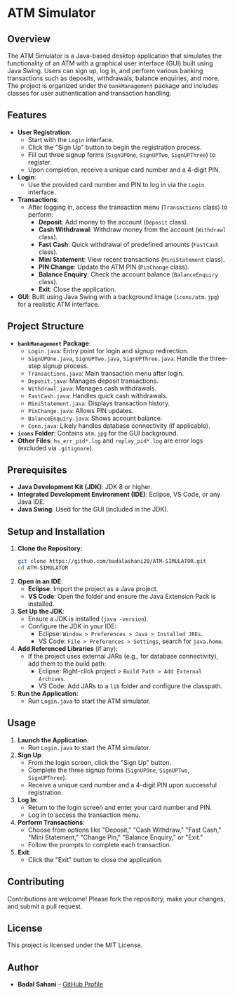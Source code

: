 # ATM Simulator

## Overview
The ATM Simulator is a Java-based desktop application that simulates the functionality of an ATM with a graphical user interface (GUI) built using Java Swing. Users can sign up, log in, and perform various banking transactions such as deposits, withdrawals, balance enquiries, and more. The project is organized under the `bankManagement` package and includes classes for user authentication and transaction handling.

## Features
- **User Registration**:
  - Start with the `Login` interface.
  - Click the "Sign Up" button to begin the registration process.
  - Fill out three signup forms (`SignUPOne`, `SignUPTwo`, `SignUPThree`) to register.
  - Upon completion, receive a unique card number and a 4-digit PIN.
- **Login**:
  - Use the provided card number and PIN to log in via the `Login` interface.
- **Transactions**:
  - After logging in, access the transaction menu (`Transactions` class) to perform:
    - **Deposit**: Add money to the account (`Deposit` class).
    - **Cash Withdrawal**: Withdraw money from the account (`Withdrawl` class).
    - **Fast Cash**: Quick withdrawal of predefined amounts (`FastCash` class).
    - **Mini Statement**: View recent transactions (`MiniStatement` class).
    - **PIN Change**: Update the ATM PIN (`PinChange` class).
    - **Balance Enquiry**: Check the account balance (`BalanceEnquiry` class).
    - **Exit**: Close the application.
- **GUI**: Built using Java Swing with a background image (`icons/atm.jpg`) for a realistic ATM interface.

## Project Structure
- **`bankManagement` Package**:
  - `Login.java`: Entry point for login and signup redirection.
  - `SignUPOne.java`, `SignUPTwo.java`, `SignUPThree.java`: Handle the three-step signup process.
  - `Transactions.java`: Main transaction menu after login.
  - `Deposit.java`: Manages deposit transactions.
  - `Withdrawl.java`: Manages cash withdrawals.
  - `FastCash.java`: Handles quick cash withdrawals.
  - `MiniStatement.java`: Displays transaction history.
  - `PinChange.java`: Allows PIN updates.
  - `BalanceEnquiry.java`: Shows account balance.
  - `Conn.java`: Likely handles database connectivity (if applicable).
- **`icons` Folder**: Contains `atm.jpg` for the GUI background.
- **Other Files**: `hs_err_pid*.log` and `replay_pid*.log` are error logs (excluded via `.gitignore`).

## Prerequisites
- **Java Development Kit (JDK)**: JDK 8 or higher.
- **Integrated Development Environment (IDE)**: Eclipse, VS Code, or any Java IDE.
- **Java Swing**: Used for the GUI (included in the JDK).

## Setup and Installation
1. **Clone the Repository**:
   ```bash
   git clone https://github.com/badalashani20/ATM-SIMULATOR.git
   cd ATM-SIMULATOR
   ```
2. **Open in an IDE**:
   - **Eclipse**: Import the project as a Java project.
   - **VS Code**: Open the folder and ensure the Java Extension Pack is installed.
3. **Set Up the JDK**:
   - Ensure a JDK is installed (`java -version`).
   - Configure the JDK in your IDE:
     - Eclipse: `Window > Preferences > Java > Installed JREs`.
     - VS Code: `File > Preferences > Settings`, search for `java.home`.
4. **Add Referenced Libraries** (if any):
   - If the project uses external JARs (e.g., for database connectivity), add them to the build path:
     - Eclipse: Right-click project > `Build Path > Add External Archives`.
     - VS Code: Add JARs to a `lib` folder and configure the classpath.
5. **Run the Application**:
   - Run `Login.java` to start the ATM simulator.

## Usage
1. **Launch the Application**:
   - Run `Login.java` to start the ATM simulator.
2. **Sign Up**:
   - From the login screen, click the "Sign Up" button.
   - Complete the three signup forms (`SignUPOne`, `SignUPTwo`, `SignUPThree`).
   - Receive a unique card number and a 4-digit PIN upon successful registration.
3. **Log In**:
   - Return to the login screen and enter your card number and PIN.
   - Log in to access the transaction menu.
4. **Perform Transactions**:
   - Choose from options like "Deposit," "Cash Withdraw," "Fast Cash," "Mini Statement," "Change Pin," "Balance Enquiry," or "Exit."
   - Follow the prompts to complete each transaction.
5. **Exit**:
   - Click the "Exit" button to close the application.

## Contributing
Contributions are welcome! Please fork the repository, make your changes, and submit a pull request.

## License
This project is licensed under the MIT License.

## Author
- **Badal Sahani** - [GitHub Profile](https://github.com/badalsahani20)
